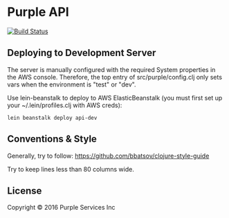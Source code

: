 # Purple API

[![Build Status](https://travis-ci.com/Purple-Services/api-service.svg?token=KufiHsrBkjKnC1q2gM5f&branch=dev)](https://travis-ci.com/Purple-Services/api-service)

## Deploying to Development Server

The server is manually configured with the required System properties in the AWS console. Therefore, the top entry of src/purple/config.clj only sets vars when the environment is "test" or "dev".

Use lein-beanstalk to deploy to AWS ElasticBeanstalk (you must first set up your ~/.lein/profiles.clj with AWS creds):

    lein beanstalk deploy api-dev

## Conventions & Style

Generally, try to follow: https://github.com/bbatsov/clojure-style-guide

Try to keep lines less than 80 columns wide.

## License

Copyright © 2016 Purple Services Inc
